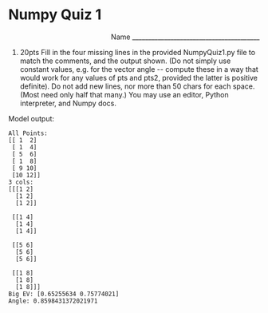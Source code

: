 # Numpy Quiz 1
<div style="text-align: right">Name ________________________________________</div>

1. 20pts 
Fill in the four missing lines in the provided NumpyQuiz1.py file to match
the comments, and the output shown.  (Do not simply use constant values, e.g.
for the vector angle -- compute these in a way that would work for any values of
pts and pts2, provided the latter is positive definite).  Do not add new lines, nor more than 50 chars for each space.  (Most need only half that many.) You may use an editor, Python interpreter, and Numpy docs.

Model output:

```
All Points:
[[ 1  2]
 [ 1  4]
 [ 5  6]
 [ 1  8]
 [ 9 10]
 [10 12]]
3 cols:
[[[1 2]
  [1 2]
  [1 2]]

 [[1 4]
  [1 4]
  [1 4]]

 [[5 6]
  [5 6]
  [5 6]]

 [[1 8]
  [1 8]
  [1 8]]]
Big EV: [0.65255634 0.75774021]
Angle: 0.8598431372021971
```